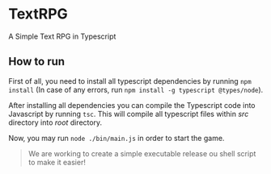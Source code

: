 # TextRPG
A Simple Text RPG in Typescript

## How to run

First of all, you need to install all typescript dependencies by running `npm install` (In case of any errors, run `npm install -g typescript @types/node`).

After installing all dependencies you can compile the Typescript code into Javascript by running `tsc`. This will compile all typescript files within _src_ directory into _root_ directory.

Now, you may run `node ./bin/main.js` in order to start the game.

> We are working to create a simple executable release ou shell script to make it easier!
